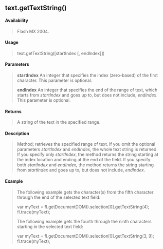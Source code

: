 ## text.getTextString()

#### Availability

> Flash MX 2004.

#### Usage

> text.getTextString(\[startIndex \[, endIndex\]\])

#### Parameters

> **startIndex** An integer that specifies the index (zero-based) of the first character. This parameter is optional.
>
> **endIndex** An integer that specifies the end of the range of text, which starts from *startIndex* and goes up to, but does not include, *endIndex*. This parameter is optional.

#### Returns

> A string of the text in the specified range.

#### Description

> Method; retrieves the specified range of text. If you omit the optional parameters *startIndex* and *endIndex*, the whole text string is returned. If you specify only *startIndex*, the method returns the string starting at the index location and ending at the end of the field. If you specify both *startIndex* and *endIndex*, the method returns the string starting from *startIndex* and goes up to, but does not include, *endIndex*.

#### Example

> The following example gets the character(s) from the fifth character through the end of the selected text field:
>
> var myText = fl.getDocumentDOM().selection\[0\].getTextString(4); fl.trace(myText);
>
> The following example gets the fourth through the ninth characters starting in the selected text field:
>
> var myText = fl.getDocumentDOM().selection\[0\].getTextString(3, 9); fl.trace(myText);
